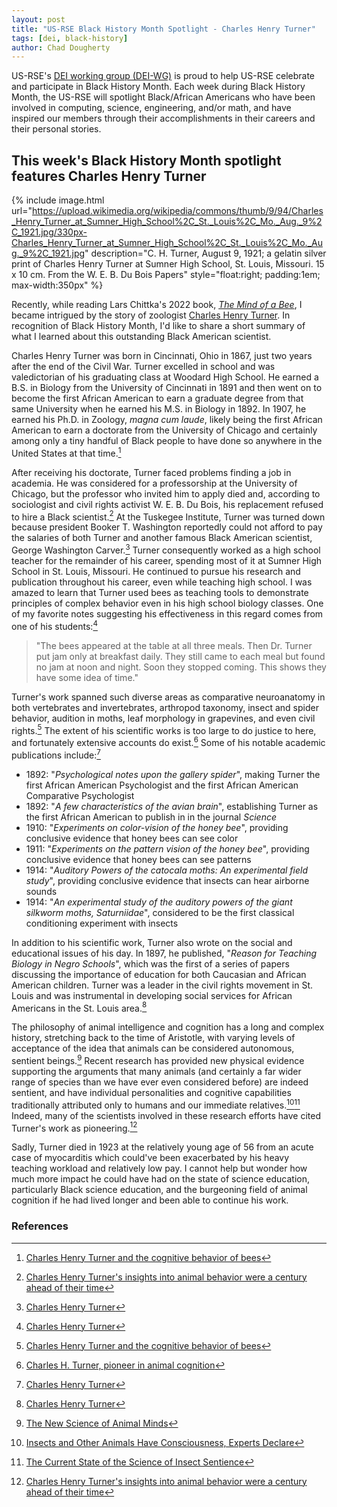 ```yaml
---
layout: post
title: "US-RSE Black History Month Spotlight - Charles Henry Turner"
tags: [dei, black-history]
author: Chad Dougherty
---
```


US-RSE's [DEI working group (DEI-WG)](https://us-rse.org/wg/dei/) is proud to
help US-RSE celebrate and participate in Black History Month. Each week during
Black History Month, the US-RSE will spotlight Black/African Americans who have
been involved in computing, science, engineering, and/or math, and have
inspired our members through their accomplishments in their careers and their
personal stories.

## This week's Black History Month spotlight features Charles Henry Turner

{% include image.html
url="https://upload.wikimedia.org/wikipedia/commons/thumb/9/94/Charles_Henry_Turner_at_Sumner_High_School%2C_St._Louis%2C_Mo._Aug._9%2C_1921.jpg/330px-Charles_Henry_Turner_at_Sumner_High_School%2C_St._Louis%2C_Mo._Aug._9%2C_1921.jpg"
description="C. H. Turner, August 9, 1921; a gelatin silver print of
Charles Henry Turner at Sumner High School, St. Louis, Missouri. 15 x
10 cm. From the W. E. B. Du Bois Papers"
style="float:right; padding:1em; max-width:350px" %}

Recently, while reading Lars Chittka's 2022 book, [_The Mind of a
Bee_](https://press.princeton.edu/books/hardcover/9780691180472/the-mind-of-a-bee),
I became intrigued by the story of zoologist [Charles Henry
Turner](https://en.wikipedia.org/wiki/Charles_Henry_Turner_(zoologist)).
In recognition of Black History Month, I'd like to share a short summary
of what I learned about this outstanding Black American scientist.

Charles Henry Turner was born in Cincinnati, Ohio in 1867, just two
years after the end of the Civil War.  Turner excelled in school and was
valedictorian of his graduating class at Woodard High School.  He earned
a B.S. in Biology from the University of Cincinnati in 1891 and then
went on to become the first African American to earn a graduate degree
from that same University when he earned his M.S. in Biology in 1892.
In 1907, he earned his Ph.D. in Zoology, _magna cum laude_, likely being
the first African American to earn a doctorate from the University of
Chicago and certainly among only a tiny handful of Black people to have
done so anywhere in the United States at that time.[^nih]

After receiving his doctorate, Turner faced problems finding a job in
academia.  He was considered for a professorship at the University of
Chicago, but the professor who invited him to apply died and, according
to sociologist and civil rights activist W. E. B. Du Bois, his replacement
refused to hire a Black scientist.[^knowable]  At the Tuskegee Institute,
Turner was turned down because president Booker T. Washington reportedly
could not afford to pay the salaries of both Turner and another famous
Black American scientist, George Washington Carver.[^okstate]  Turner
consequently worked as a high school teacher for the remainder of his
career, spending most of it at Sumner High School in St. Louis, Missouri.
He continued to pursue his research and publication throughout his career,
even while teaching high school.  I was amazed to learn that Turner used
bees as teaching tools to demonstrate principles of complex behavior even
in his high school biology classes.  One of my favorite notes suggesting
his effectiveness in this regard comes from one of his students:[^okstate]
>"The bees appeared at the table at all three meals. Then Dr. Turner put
jam only at breakfast daily. They still came to each meal but found no
jam at noon and night. Soon they stopped coming. This shows they have
some idea of time."

Turner's work spanned such diverse areas as comparative neuroanatomy in
both vertebrates and invertebrates, arthropod taxonomy, insect and spider
behavior, audition in moths, leaf morphology in grapevines, and even
civil rights.[^nih]  The extent of his scientific works is too large to
do justice to here, and fortunately extensive accounts do exist.[^pubmed]
Some of his notable academic publications include:[^okstate]

* 1892: "_Psychological notes upon the gallery spider_", making Turner
the first African American Psychologist and the first African American
Comparative Psychologist
* 1892: "_A few characteristics of the avian brain_", establishing Turner
as the first African American to publish in in the journal _Science_
* 1910: "_Experiments on color-vision of the honey bee_", providing
conclusive evidence that honey bees can see color
* 1911: "_Experiments on the pattern vision of the honey bee_", providing
conclusive evidence that honey bees can see patterns
* 1914: "_Auditory Powers of the catocala moths: An experimental field
study_", providing conclusive evidence that insects can hear airborne
sounds
* 1914: "_An experimental study of the auditory powers of the giant
silkworm moths, Saturniidae_", considered to be the first classical
conditioning experiment with insects

In addition to his scientific work, Turner also wrote on the social and
educational issues of his day.  In 1897, he published, "_Reason for
Teaching Biology in Negro Schools_", which was the first of a series
of papers discussing the importance of education for both Caucasian
and African American children.  Turner was a leader in the civil rights
movement in St. Louis and was instrumental in developing social services
for African Americans in the St. Louis area.[^okstate]

The philosophy of animal intelligence and cognition has a long and complex
history, stretching back to the time of Aristotle, with varying levels
of acceptance of the idea that animals can be considered autonomous,
sentient beings.[^nautilus]  Recent research has provided new physical
evidence supporting the arguments that many animals (and certainly a
far wider range of species than we have ever even considered before)
are indeed sentient, and have individual personalities and cognitive
capabilities traditionally attributed only to humans and our immediate
relatives.[^quanta][^psychtoday]  Indeed, many of the scientists
involved in these research efforts have cited Turner's work as
pioneering.[^knowable]

Sadly, Turner died in 1923 at the relatively young age of 56 from an
acute case of myocarditis which could've been exacerbated by his heavy
teaching workload and relatively low pay.  I cannot help but wonder how
much more impact he could have had on the state of science education,
particularly Black science education, and the burgeoning field of animal
cognition if he had lived longer and been able to continue his work.

### References

[^nih]: [Charles Henry Turner and the cognitive behavior of bees](https://pmc.ncbi.nlm.nih.gov/articles/PMC8550279/)
[^okstate]: [Charles Henry Turner](https://cas.okstate.edu/psychology/psychology_museum_resource_center/special_exhibits/african-american_pioneers_in_psychology/turner_charles.html)
[^knowable]: [Charles Henry Turner's insights into animal behavior were a century ahead of their time](https://knowablemagazine.org/content/article/living-world/2023/rediscovering-legacy-charles-henry-turner)
[^psychtoday]: [The Current State of the Science of Insect Sentience](https://www.psychologytoday.com/us/blog/animal-emotions/202405/the-current-state-of-the-science-of-insect-sentience)
[^nautilus]: [The New Science of Animal Minds](https://nautil.us/the-new-science-of-animal-minds-713384/)
[^quanta]: [Insects and Other Animals Have Consciousness, Experts Declare](https://www.quantamagazine.org/insects-and-other-animals-have-consciousness-experts-declare-20240419/)
[^pubmed]: [Charles H. Turner, pioneer in animal cognition](https://pubmed.ncbi.nlm.nih.gov/33122372/)
